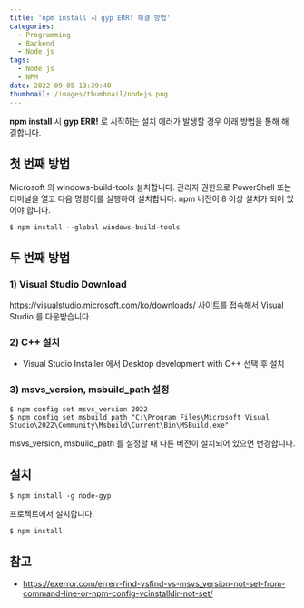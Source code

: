 ```yaml
---
title: 'npm install 시 gyp ERR! 해결 방법'
categories:
  - Programming
  - Backend
  - Node.js
tags:
  - Node.js
  - NPM
date: 2022-09-05 13:39:40
thumbnail: /images/thumbnail/nodejs.png
---
```


**npm install** 시 **gyp ERR!** 로 시작하는 설치 에러가 발생할 경우 아래 방법을 통해 해결합니다.

## 첫 번째 방법

Microsoft 의 windows-build-tools 설치합니다. 관리자 권한으로 PowerShell 또는 터미널을 열고 다음 명령어를 실행하여 설치합니다.
npm 버전이 8 이상 설치가 되어 있어야 합니다.

```shell
$ npm install --global windows-build-tools
```

## 두 번째 방법

### 1) Visual Studio Download

https://visualstudio.microsoft.com/ko/downloads/ 사이트를 접속해서 Visual Studio 를 다운받습니다.

### 2) C++ 설치

- Visual Studio Installer 에서 Desktop development with C++ 선택 후 설치

### 3) msvs_version, msbuild_path 설정

```shell
$ npm config set msvs_version 2022
$ npm config set msbuild_path "C:\Program Files\Microsoft Visual Studio\2022\Community\Msbuild\Current\Bin\MSBuild.exe"
```

msvs_version, msbuild_path 를 설정할 때 다른 버전이 설치되어 있으면 변경합니다.

## 설치

```shell
$ npm install -g node-gyp
```

프로젝트에서 설치합니다.

```shell
$ npm install
```

## 참고

- https://exerror.com/errerr-find-vsfind-vs-msvs_version-not-set-from-command-line-or-npm-config-vcinstalldir-not-set/
